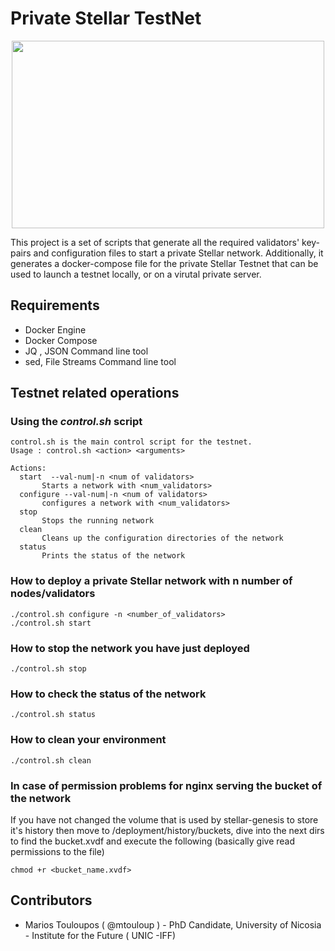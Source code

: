# Private Stellar TestNet 
<p align="center"><img src="https://assets.gadgets360cdn.com/img/crypto/stellar-og-logo.png" width="500" height="300"/></p>

This project is a set of scripts that generate all the required validators' key-pairs and configuration files to start a private Stellar network. Additionally, it generates a docker-compose file for the private Stellar Testnet that can be used to launch a testnet locally, or on a virutal private server.

## Requirements
- Docker Engine
- Docker Compose
- JQ , JSON Command line tool
- sed, File Streams Command line tool

## Testnet related operations

### Using the *control.sh* script

```
control.sh is the main control script for the testnet.
Usage : control.sh <action> <arguments>

Actions:
  start  --val-num|-n <num of validators>
       Starts a network with <num_validators> 
  configure --val-num|-n <num of validators>
       configures a network with <num_validators> 
  stop
       Stops the running network
  clean
       Cleans up the configuration directories of the network
  status
       Prints the status of the network
```
### How to deploy a private Stellar network with n number of nodes/validators
```
./control.sh configure -n <number_of_validators>
./control.sh start
```

### How to stop the network you have just deployed
```
./control.sh stop
```

### How to check the status of the network
```
./control.sh status
```

### How to clean your environment
```
./control.sh clean
```

### In case of permission problems for nginx serving the bucket of the network

If you have not changed the volume that is used by stellar-genesis to store it's history then move to /deployment/history/buckets, dive into the next dirs to find the bucket.xvdf and execute the following (basically give read permissions to the file)
```
chmod +r <bucket_name.xvdf>
```


## Contributors

- Marios Touloupos ( @mtouloup ) - PhD Candidate, University of Nicosia - Institute for the Future ( UNIC -IFF)


